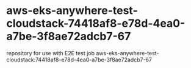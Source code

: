 # aws-eks-anywhere-test-cloudstack-74418af8-e78d-4ea0-a7be-3f8ae72adcb7-67
repository for use with E2E test job aws-eks-anywhere-test-cloudstack:74418af8-e78d-4ea0-a7be-3f8ae72adcb7-67
